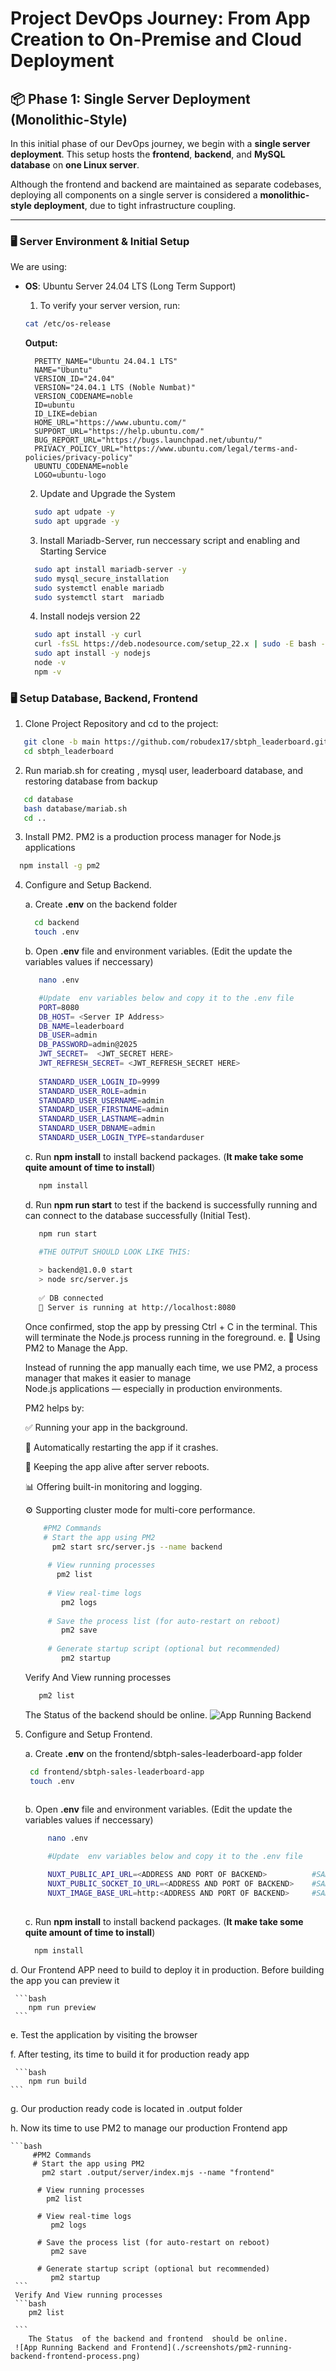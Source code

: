   # Project DevOps Journey: From App Creation to On-Premise and Cloud Deployment

## 📦 Phase 1: Single Server Deployment (Monolithic-Style)

In this initial phase of our DevOps journey, we begin with a **single server deployment**. This setup hosts the **frontend**, **backend**, and **MySQL database** on **one Linux server**.

Although the frontend and backend are maintained as separate codebases, deploying all components on a single server is considered a **monolithic-style deployment**, due to tight infrastructure coupling.

---

### 🖥️ Server Environment & Initial Setup

We are using:

- **OS**: Ubuntu Server 24.04 LTS (Long Term Support)

  1. To verify your server version, run:
  
  ```bash
  cat /etc/os-release
  ```
  **Output:**
  ```
    PRETTY_NAME="Ubuntu 24.04.1 LTS"
    NAME="Ubuntu"
    VERSION_ID="24.04"
    VERSION="24.04.1 LTS (Noble Numbat)"
    VERSION_CODENAME=noble
    ID=ubuntu
    ID_LIKE=debian
    HOME_URL="https://www.ubuntu.com/"
    SUPPORT_URL="https://help.ubuntu.com/"
    BUG_REPORT_URL="https://bugs.launchpad.net/ubuntu/"
    PRIVACY_POLICY_URL="https://www.ubuntu.com/legal/terms-and-policies/privacy-policy"
    UBUNTU_CODENAME=noble
    LOGO=ubuntu-logo
  ```
  
  2. Update and Upgrade the System 
  
  ```bash
    sudo apt udpate -y
    sudo apt upgrade -y
  ```
  
  3. Install Mariadb-Server,  run neccessary script  and enabling and Starting Service
  ```bash
    sudo apt install mariadb-server -y
    sudo mysql_secure_installation
    sudo systemctl enable mariadb
    sudo systemctl start  mariadb
  ```
  4. Install nodejs version 22
  ```bash
    sudo apt install -y curl
    curl -fsSL https://deb.nodesource.com/setup_22.x | sudo -E bash -
    sudo apt install -y nodejs
    node -v
    npm -v
  ``` 
### 🖥️ Setup Database, Backend, Frontend

1. Clone Project Repository and cd to the project:
  ```bash
     git clone -b main https://github.com/robudex17/sbtph_leaderboard.git
     cd sbtph_leaderboard
  ```
2. Run mariab.sh for creating , mysql user, leaderboard database, and restoring database from backup
  ```bash
     cd database
     bash database/mariab.sh
     cd ..
  ```
3. Install PM2. PM2 is a production process manager for Node.js applications
  ```bash
    npm install -g pm2
  ```
4. Configure and Setup Backend.
   
   a. Create **.env** on the backend folder
     ```bash
       cd backend
       touch .env
     ```
   b. Open **.env** file and environment variables. (Edit the update the variables values if neccessary)
     ```bash
        nano .env

        #Update  env variables below and copy it to the .env file
        PORT=8080
        DB_HOST= <Server IP Address>
        DB_NAME=leaderboard
        DB_USER=admin
        DB_PASSWORD=admin@2025
        JWT_SECRET=  <JWT_SECRET HERE>
        JWT_REFRESH_SECRET= <JWT_REFRESH_SECRET HERE>
        
        STANDARD_USER_LOGIN_ID=9999
        STANDARD_USER_ROLE=admin
        STANDARD_USER_USERNAME=admin
        STANDARD_USER_FIRSTNAME=admin
        STANDARD_USER_LASTNAME=admin
        STANDARD_USER_DBNAME=admin
        STANDARD_USER_LOGIN_TYPE=standarduser
     
     ```
   c. Run **npm install** to install backend packages. (__It make take some quite amount of time to install__)
   
      ```bash
         npm install
      ```
   d. Run **npm run start** to test if the backend is successfully running and can connect to the database 
      successfully (Initial Test).

     ```bash
        npm run start

        #THE OUTPUT SHOULD LOOK LIKE THIS:
        
        > backend@1.0.0 start
        > node src/server.js
        
        ✅ DB connected
        🚀 Server is running at http://localhost:8080

     ```
     Once confirmed, stop the app by pressing Ctrl + C in the terminal. This will terminate the Node.js process 
     running in the foreground.
   e. 🚀 Using PM2 to Manage the App.

    Instead of running the app manually each time, we use PM2, a process manager that makes it easier to manage     
    Node.js applications — especially in production environments.

    PM2 helps by:
    
    ✅ Running your app in the background.
    
    🔄 Automatically restarting the app if it crashes.
    
    🔌 Keeping the app alive after server reboots.
    
    📊 Offering built-in monitoring and logging.
    
    ⚙️ Supporting cluster mode for multi-core performance.

     ```bash
         #PM2 Commands
         # Start the app using PM2
           pm2 start src/server.js --name backend
          
          # View running processes
            pm2 list
          
          # View real-time logs
             pm2 logs
          
          # Save the process list (for auto-restart on reboot)
             pm2 save
          
          # Generate startup script (optional but recommended)
             pm2 startup
     ```
     Verify And View running processes
     ```bash
        pm2 list

     ```
     The Status  of the backend should be online.
     ![App Running Backend](./screenshots/pm2-running-backend-process.png)


5.  Configure and Setup Frontend.

    a. Create **.env** on the frontend/sbtph-sales-leaderboard-app folder

      ```bash
       cd frontend/sbtph-sales-leaderboard-app
       touch .env
       
      ```
    b. Open **.env** file and environment variables. (Edit the update the variables values if neccessary)

       ```bash
            nano .env
    
            #Update  env variables below and copy it to the .env file
     
            NUXT_PUBLIC_API_URL=<ADDRESS AND PORT OF BACKEND>          #SAMPLE FORMAT: http://localhost:8080/api
            NUXT_PUBLIC_SOCKET_IO_URL=<ADDRESS AND PORT OF BACKEND>    #SAMPLE FORMAT: http://localhost:8080  
            NUXT_IMAGE_BASE_URL=http:<ADDRESS AND PORT OF BACKEND>     #SAMPLE FORMAT: http://localhost:8080
         
       ```

    c. Run **npm install** to install backend packages. (__It make take some quite amount of time to install__)
   
       ```bash
         npm install
       ```
   d. Our Frontend APP need to build to deploy it in production. Before building the app you can preview it

     ```bash
        npm run preview
     ```   
   e. Test the application by visiting the browser

   f. After testing, its time to build it for production ready app

     ```bash
        npm run build
    ```
   g. Our production ready code is located in .output folder

   h. Now its time to use PM2 to manage our production Frontend app

    ```bash
         #PM2 Commands
         # Start the app using PM2
           pm2 start .output/server/index.mjs --name "frontend"
          
          # View running processes
            pm2 list
          
          # View real-time logs
             pm2 logs
          
          # Save the process list (for auto-restart on reboot)
             pm2 save
          
          # Generate startup script (optional but recommended)
             pm2 startup
     ```
     Verify And View running processes
     ```bash
        pm2 list

     ```
        The Status  of the backend and frontend  should be online.
     ![App Running Backend and Frontend](./screenshots/pm2-running-backend-frontend-process.png)
     


     
   








